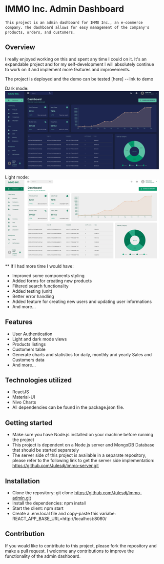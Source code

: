 # IMMO Inc. Admin Dashboard

    This project is an admin dashboard for IMMO Inc., an e-commerce company. The dashboard allows for easy management of the company's products, orders, and customers.

## Overview

I really enjoyed working on this and spent any time I could on it. It's an expandable project and for my self-development I will absolutely continue to work on it and implement more features and improvements.

The project is deployed and the demo can be tested [here] --link to demo

Dark mode:
![Dashboard dark version screenshot](./public/screenshot-dark-mode.png)

Light mode:
![Dashboard light version screenshot](./public/screenshot-light-mode.png)

\*\* If I had more time I would have:

* Improved some components styling
* Added forms for creating new products
* Filtered search functionality
* Added testing (unit)
* Better error handling
* Added feature for creating new users and updating user informations
* And more...

## Features

* User Authentication
* Light and dark mode views
* Products listings
* Customers table
* Generate charts and statistics for daily, monthly and yearly Sales and Customers data
* And more...

## Technologies utilized

* ReactJS
* Material-UI
* Nivo Charts
* All dependencies can be found in the package.json file.

## Getting started

* Make sure you have Node.js installed on your machine before running the project
* This project is dependent on a Node.js server and MongoDB Database that should be started separately
* The server side of this project is available in a separate repository, please refer to the following link to get the server side implementation: https://github.com/Julesdj/immo-server.git

## Installation

* Clone the repository: git clone https://github.com/Julesdj/immo-admin.git
* Install the dependencies: npm install
* Start the client: npm start
* Create a .env.local file and copy-paste this variabe: REACT_APP_BASE_URL=http://localhost:8080/

## Contribution

If you would like to contribute to this project, please fork the repository and make a pull request. I welcome any contributions to improve the functionality of the admin dashboard.
